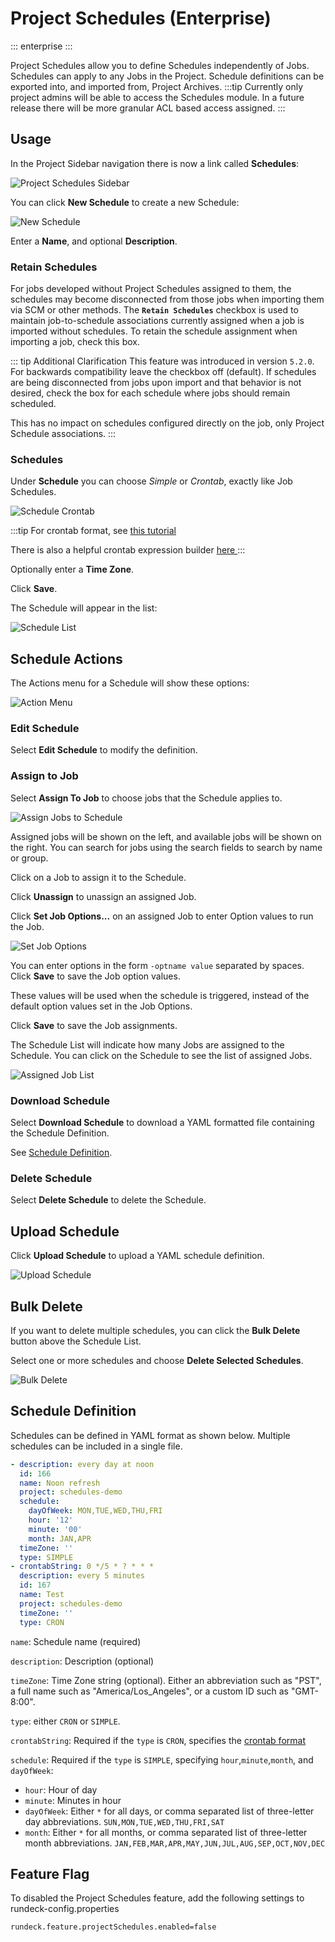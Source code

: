 # Project Schedules (Enterprise)

::: enterprise
:::

Project Schedules allow you to define Schedules independently of Jobs.  Schedules can apply to any Jobs in the Project. Schedule definitions can be exported into, and imported from, Project Archives.
:::tip
Currently only project admins will be able to access the Schedules module.  In a future release there will be more granular ACL based access assigned.
:::

## Usage

In the Project Sidebar navigation there is now a link called **Schedules**:


![Project Schedules Sidebar](/assets/img/project-schedules-sidebar.png)

You can click **New Schedule** to create a new Schedule:

![New Schedule](/assets/img/project-schedules-create-form.png)

Enter a **Name**, and optional **Description**.

### Retain Schedules

For jobs developed without Project Schedules assigned to them, the schedules may become disconnected from those jobs when importing them via SCM or other methods. The **`Retain Schedules`** checkbox is used to maintain job-to-schedule associations currently assigned when a job is imported without schedules.  To retain the schedule assignment when importing a job, check this box.

::: tip Additional Clarification
This feature was introduced in version `5.2.0`.  For backwards compatibility leave the checkbox off (default).  If schedules are being disconnected from jobs upon import and that behavior is not desired, check the box for each schedule where jobs should remain scheduled.

This has no impact on schedules configured directly on the job, only Project Schedule associations.
:::

### Schedules

Under **Schedule** you can choose *Simple* or *Crontab*, exactly like Job Schedules.

![Schedule Crontab](/assets/img/project-schedules-create-crontab.png)

:::tip
For crontab format, see [this tutorial][crontab]

There is also a helpful crontab expression builder [here ][cronbuilder]
:::

Optionally enter a **Time Zone**.

Click **Save**.

The Schedule will appear in the list:


![Schedule List](/assets/img/project-schedules-list.png)

## Schedule Actions

The Actions menu for a Schedule will show these options:

![Action Menu](/assets/img/project-schedules-action-menu.png)

### Edit Schedule

Select **Edit Schedule** to modify the definition.

### Assign to Job

Select **Assign To Job** to choose jobs that the Schedule applies to.

![Assign Jobs to Schedule](/assets/img/project-schedules-assign-jobs.png)

Assigned jobs will be shown on the left, and available jobs will be shown on the right.  You can search for jobs using the search fields to search by name or group.

Click on a Job to assign it to the Schedule.  

Click **Unassign** to unassign an assigned Job.

Click **Set Job Options...** on an assigned Job to enter Option values to run the Job.

![Set Job Options](/assets/img/project-schedules-set-job-options.png)

You can enter options in the form `-optname value` separated by spaces. Click **Save** to save the Job option values.

These values will be used when the schedule is triggered, instead of the default option values set in the Job Options.

Click **Save** to save the Job assignments.

The Schedule List will indicate how many Jobs are assigned to the Schedule.  You can click on the Schedule to see the list of assigned Jobs.

![Assigned Job List](/assets/img/project-schedules-assigned-job-list.png)

### Download Schedule

Select **Download Schedule** to download a YAML formatted file containing the Schedule Definition.

See [Schedule Definition](#schedule-definition).

### Delete Schedule

Select **Delete Schedule** to delete the Schedule.

## Upload Schedule

Click **Upload Schedule** to upload a YAML schedule definition.

![Upload Schedule](/assets/img/project-schedules-upload-schedule.png)

## Bulk Delete

If you want to delete multiple schedules, you can click the **Bulk Delete** button above the Schedule List.

Select one or more schedules and choose **Delete Selected Schedules**.

![Bulk Delete](/assets/img/project-schedules-bulk-delete.png)

## Schedule Definition

Schedules can be defined in YAML format as shown below. Multiple schedules can be included in a single file.


```yaml
- description: every day at noon
  id: 166
  name: Noon refresh
  project: schedules-demo
  schedule:
    dayOfWeek: MON,TUE,WED,THU,FRI
    hour: '12'
    minute: '00'
    month: JAN,APR
  timeZone: ''
  type: SIMPLE
- crontabString: 0 */5 * ? * * *
  description: every 5 minutes
  id: 167
  name: Test
  project: schedules-demo
  timeZone: ''
  type: CRON
```

`name`: Schedule name (required)

`description`: Description (optional)

`timeZone`: Time Zone string (optional). Either an abbreviation such as "PST", a full name such as "America/Los_Angeles", or a custom ID such as "GMT-8:00".

`type`: either `CRON` or `SIMPLE`.

`crontabString`: Required if the `type` is `CRON`, specifies the [crontab format][crontab]

`schedule`: Required if the `type` is `SIMPLE`, specifying `hour`,`minute`,`month`, and `dayOfWeek`:

- `hour`:   Hour of day
- `minute`:   Minutes in hour
- `dayOfWeek`:   Either `*` for all days, or comma separated list of three-letter day abbreviations. `SUN,MON,TUE,WED,THU,FRI,SAT`
- `month`:   Either `*` for all months, or comma separated list of three-letter month abbreviations. `JAN,FEB,MAR,APR,MAY,JUN,JUL,AUG,SEP,OCT,NOV,DEC`

## Feature Flag

To disabled the Project Schedules feature, add the following settings to rundeck-config.properties

```properties
rundeck.feature.projectSchedules.enabled=false
```

[crontab]: http://www.quartz-scheduler.org/documentation/quartz-2.2.2/tutorials/tutorial-lesson-06.html
[cronbuilder]: https://www.freeformatter.com/cron-expression-generator-quartz.html
